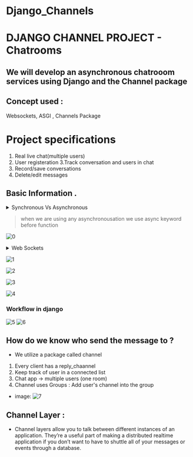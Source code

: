 # Django_Channels
# DJANGO CHANNEL PROJECT - Chatrooms
## We will develop an asynchronous chatrooom services using Django and the Channel package
## Concept used :
 Websockets, ASGI , Channels Package

# Project specifications
1. Real live chat(multiple users)
2. User registeration
3.Track conversation and users in chat
4. Record/save conversations
5. Delete/edit messages

## Basic Information .
<details><summary>Synchronous Vs Asynchronous</summary>
<p>

1. Synchronous :- Synchronous communication is limited due to the lapses in application updates that are presented to the user at regular intervals. Even if a synchronous application is designed so that it automatically refreshes information from the application server at regular intervals (for example, every 12 seconds), there will still be consistent periods of delay between data refreshes.
- web synchronous request (HTTP request)
- send request -> stop executing -> wait for reply
- HTTP 200 or HTTP 404  etc

2. Asynchronous :Asynchronous  applications deliver continuously updated application data to users. This is achieved by separating client requests from application updates. Multiple asynchronous communications between client and server may occur simultaneously or in parallel with one another.
- Make request "launch" the request
- forget about it -> carry on executing tasks
- define/create a callback function
</p>
</details>

> when we are using any asynchronousation we use async keyword before function

![0](https://user-images.githubusercontent.com/72485869/147388803-5b6b8a9f-76cb-48f5-abe1-3d5b50837858.jpeg)



<details><summary>Web Sockets</summary>
<p>

### Websockets allows us to create a aynchronous environment
- Bi-directional protocol : server and client message at any time  
> HTTP Protocol is unidirectional
- Full-duplex communication : client and server can talk to each other independently at the same time
- Supported by most browsers
- Secured Websocket's (WSS)  

</p>
</details>

![1](https://user-images.githubusercontent.com/72485869/147384698-b675f058-fca1-4467-99db-98c3af4e5204.jpeg)

![2](https://user-images.githubusercontent.com/72485869/147384700-00a0ca23-15aa-449c-b5c1-971103991dbd.jpeg)

![3](https://user-images.githubusercontent.com/72485869/147384702-36792fc4-88d2-44f4-810e-69264ad0ac31.jpeg)

![4](https://user-images.githubusercontent.com/72485869/147384713-a2bb85e9-e8a2-4620-bc44-630c19de42af.jpeg)

### Workflow in django

![5](https://user-images.githubusercontent.com/72485869/147384759-a6f84cd7-3799-4f11-8cdb-bf50e6af5020.jpeg)
![6](https://user-images.githubusercontent.com/72485869/147384760-487cf103-26c0-4e8d-adb8-059a3f050293.jpeg)


## How do we know who send the message to ?
- We utilize a package called channel
1. Every client has a reply_chaannel
2. Keep track of user in a connected list
3. Chat app -> multiple users (one room)
4. Channel uses Groups : Add user's channel into the group

- image: 
![7](https://user-images.githubusercontent.com/72485869/147384763-85e80974-e189-41a4-9673-b065c9840553.jpeg)


## Channel Layer : 
- Channel layers allow you to talk between different instances of an application. They’re a useful part of making a distributed realtime application if you don’t want to have to shuttle all of your messages or events through a database.
